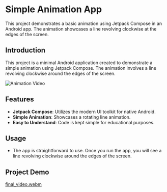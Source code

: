 # Simple Animation App

This project demonstrates a basic animation using Jetpack Compose in an Android app. The animation showcases a line revolving clockwise at the edges of the screen.

## Introduction

This project is a minimal Android application created to demonstrate a simple animation using Jetpack Compose. The animation involves a line revolving clockwise around the edges of the screen.

![Animation Video](path/to/your/animation/video.gif)

## Features

- **Jetpack Compose**: Utilizes the modern UI toolkit for native Android.
- **Simple Animation**: Showcases a rotating line animation.
- **Easy to Understand**: Code is kept simple for educational purposes.

## Usage
- The app is straightforward to use. Once you run the app, you will see a line revolving clockwise around the edges of the screen.

## Project Demo
[final_video.webm](https://github.com/yuvraj-coder1/AnimationProject/assets/142040957/5348ad62-8e59-453e-ada1-3123a217f14c)
